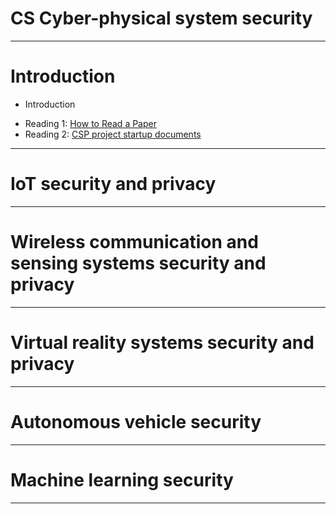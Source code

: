 CS Cyber-physical system security
==============

---

# Introduction

* Introduction
 - Reading 1: [How to Read a Paper](https://dl.acm.org/doi/pdf/10.1145/1273445.1273458)
 - Reading 2: [CSP project startup documents](https://www.cs.cmu.edu/~dga/15-712/S11/papers/Wilkes90.pdf)
---

# IoT security and privacy
---

# Wireless communication and sensing systems security and privacy
---

# Virtual reality systems security and privacy
---

# Autonomous vehicle security
---

# Machine learning security
---
